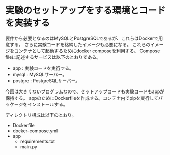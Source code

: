 # 実験のセットアップをする環境とコードを実装する

要件から必要となるのはMySQLとPostgreSQLであるが、これらはDockerで用意する。
さらに実験コードを格納したイメージも必要になる。
これらのイメージをコンテナとして起動するためにdocker composeを利用する。
Compose fileに記述するサービスは以下のとおりである。

- app : 実験コードを実行する。
- mysql : MySQLサーバー。
- postgre : PostgreSQLサーバー。

今回は大きくないプログラムなので、セットアップコードも実験コードもappが保持する。
appのためにDockerfileを作成する。コンテナ内でpipを実行してパッケージをインストールする。

ディレクトリ構成は以下のとおり。

- Dockerfile
- docker-compose.yml
- app
  - requirements.txt
  - main.py
